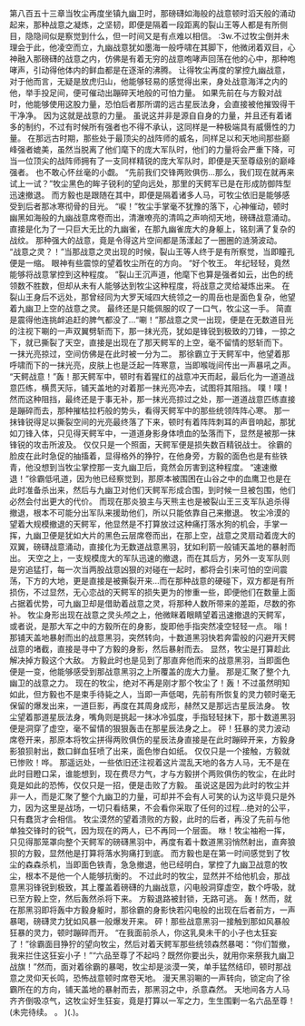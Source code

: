第八百五十三章当牧尘再度坐镇九幽卫时，那磅礴如海般的战意顿时滔天般的涌动起来，那种战意之凝炼，之坚韧，即便是隔着一段距离的裂山王等人都是有所侧目，隐隐间似是察觉到什么，但一时间又是有点难以相信。
:3w.不过牧尘倒并未理会于此，他凌空而立，九幽战意犹如墨海一般呼啸在其脚下，他微闭着双目，心神融入那磅礴的战意之内，仿佛是有着无穷的战意咆哮声回荡在他的心中，那种咆哮声，引动得他体内的鲜血都是在逐渐的沸腾。
让得牧尘再度的掌控九幽战意，对于他而言，无疑是放虎归山，他能够轻易的感觉得出来，身处战意海洋之内的他，举手投足间，便可催动出蹦碎天地般的可怕力量。
如果先前在与方毅对战时，他能够使用这股力量，恐怕后者那所谓的远古星辰法身，会直接被他摧毁得干干净净。
因为这就是战意的力量。
虽说这并非是源自自身的力量，并且还有着诸多的制约，不过有时候所有强者也不得不承认，这同样是一种极端具有威慑性的力量。
在那远古时期，那些处于最顶尖的战阵师的威名，同样足以和天地间那些巅峰强者媲美，虽然当脱离了他们麾下的庞大军队时，他们的力量将会严重下降，可当一位顶尖的战阵师拥有了一支同样精锐的庞大军队时，即便是天至尊级别的巅峰强者。
也不敢心怀丝毫的小觑。
“先前我们交锋两败俱伤…那么，我们现在就再来试上一试？”牧尘黑色的眸子锐利的望向远处，那里的天鳄军已是在形成防御阵型迅速撤退。
而方毅也是跟随在其中，即便是隔着诸多人马，可牧尘依旧是能够感受到后者那冰寒彻骨的目光。
“唳！”牧尘手掌毫不犹豫的落下，心神催动，顿时幽黑如海般的九幽战意席卷而出，清澈嘹亮的清鸣之声响彻天地，磅礴战意涌动。
直接是化为了一只巨大无比的九幽雀，在那九幽雀庞大的身躯上，铭刻满了复杂的战纹。
那种强大的战意，竟是令得这片空间都是荡漾起了一圈圈的涟漪波动。
“战意之灵？！”当那战意之灵出现的时候，裂山王等人终于是有所察觉，当即瞳孔便是一缩。
眼神有些震惊的望着牧尘所在的方向。
“好个牧王。
年纪轻轻，竟然能够将战意掌控到这种程度。
”裂山王沉声道，他麾下也算是强者如云，出色的统领数不胜数，但却从未有人能够达到牧尘这种程度，将战意之灵给凝炼出来。
在裂山王身后不远处，那曾经同为大罗天域四大统领之一的周岳也是面色复杂，他望着九幽卫上空的战意之灵。
最终还是只能佩服的叹了一口气，牧尘这一手。
简直是震得他连挑衅追赶的脾气都没了…“唰！”那战意之灵一出现，便是在无数道目光的注视下唰的一声双翼劈斩而下，那一抹光亮，犹如是锋锐到极致的刀锋，一掠之下，就已撕裂了天空，直接是出现在了那天鳄军的上空，毫不留情的怒斩而下。
一抹光亮掠过，空间仿佛是在此时被一分为二。
那徐霸立于天鳄军中，他望着那呼啸而下的一抹光亮，皮肤上也是泛起一阵寒意，当即喉咙间传出一声暴吼之声。
“天鳄战意！”轰！那天鳄军中，顿时有着猩红的战意冲天而起，最后化为一道道战意匹练，横贯天际，铺天盖地的对着那一抹光亮冲去，试图将其阻挡。
噗！噗！然而这种阻挡，最终还是于事无补，那一抹光亮掠过之处，那一道道战意匹练直接是蹦碎而去，那种摧枯拉朽般的势头，看得天鳄军中的那些统领阵阵心寒。
那一抹锋锐得足以撕裂空间的光亮最终落了下来，顿时有着阵阵刺耳的声音响起，那犹如刀锋入体，只见得天鳄军中，一道道身影身体喷血的坠落而下，显然是被那一抹锋锐的攻击所波及。
仅仅只是一个照面，天鳄军便是损失数百精锐战士。
徐霸的脸皮在此时急促的抽搐着，显得格外的狰狞，在他身旁，方毅的面色也是有些铁青，他没想到当牧尘掌控那一支九幽卫后，竟然会厉害到这种程度。
“速速撤退！”徐霸低吼道，因为他已经察觉到，那原本被围困在山谷之中的血鹰卫也是在此时准备杀出来，然后与九幽卫对他们天鳄军形成合围，到时候一旦被包围，他们必然会付出更大的代价。
而现在那炎狼主与天熊主也是被裂山王三支军队追杀得撤退，根本不可能分出军队来援助他们，所以只能依靠自己来撤退。
牧尘冷漠的望着大规模撤退的天鳄军，他显然是不打算放过这种痛打落水狗的机会，手掌一挥，九幽卫便是犹如大片的黑色云层席卷而出，在那上空，战意之灵扇动着庞大的双翼，磅礴战意涌动，直接化为无数道战意黑羽，犹如利箭一般铺天盖地的暴射而出。
天空之上，一支规模庞大的军队迅速的撤退，而在其后方，另外一支军队则是穷追猛打，每一次当两股战意凶狠的对碰在一起时，都将会引来可怕的空间震荡，下方的大地，更是直接是被撕裂开来…而在那种战意的硬碰下，双方都是有所损伤，不过显然，无心恋战的天鳄军的损失更为的惨重一些，即便他们在数量上面占据着优势，可九幽卫却是借助着战意之灵，将那种人数所带来的差距，尽数的弥补。
牧尘身形出现在战意之灵头颅之上，他微眯着眼睛望着迅速撤退的天鳄军，或者说，是那大军之中的方毅所在的身影，旋即他手指突然凌空轻轻一点。
嗡！那铺天盖地暴射而出的战意黑羽，突然转向，十数道黑羽快若奔雷般的闪避开天鳄战意的堵截，直接是寻中了方毅的身影，然后暴射而去。
显然，牧尘是打算趁此解决掉方毅这个大敌。
方毅此时也是见到了那直奔他而来的战意黑羽，当即面色便是一变，他能够感受到那战意黑羽之上所覆盖的庞大力量。
那是汇聚了整个九幽卫的战意之力。
现在的牧尘，绝对不再是刚才那个牧尘了！轰！不过虽然明知如此，但方毅也不是束手待毙之人，当即一声低喝，先前有所恢复的灵力顿时毫无保留的爆发出来，一道巨影，再度在其周身成形，赫然又是那远古星辰法身。
牧尘望着那道星辰法身，嘴角则是挑起一抹冰冷弧度，手指轻轻抹下，那十数道黑羽便是洞穿了虚空，毫不留情的狠狠轰击在那星辰法身之上。
砰！狂暴的灵力波动席卷开来，那原本将牧尘拼得两败俱伤的星辰法身直接是在此时蹦碎开来，方毅身影狼狈射出，数口鲜血狂喷了出来，面色惨白如纸。
仅仅只是一个接触，方毅就已惨败！哗。
那遥远处，一些依旧还注视着这片混乱天地的各方人马，无不是在此时目瞪口呆，谁能想到，现在费尽力气，才与方毅拼个两败俱伤的牧尘，在此时竟是如此的恐怖，仅仅只是一招，便是击败了方毅。
虽说这是因为此时的牧尘并非一人，而是汇聚了整个九幽卫的力量，可却并不会有人可笑的认为这毕竟只是外力，因为这里是战场，一切只看结果，不会看你采取了任何的过程…绝对的公平，只有蠢货才会相信。
牧尘漠然的望着溃败的方毅，此时的后者，再没了先前与他单独交锋时的锐气，因为现在的两人，已不再同一个层面。
咻！牧尘袖袍一挥，只见得那笼罩向整个天鳄军的磅礴黑羽中，再度有着十数道黑羽悄然射出，直奔狼狈的方毅，显然他是打算将落水狗痛打到底。
而方毅也是在第一时间感觉到了牧尘的森森杀机，当即面色铁青，急急撤退，他已经明白，掌控了九幽卫战意的牧尘，根本不是他一个人能够抗衡的。
不过此时的牧尘，显然并不给他机会，那战意黑羽锋锐到极致，其上覆盖着磅礴的九幽战意，闪电般洞穿虚空，数个呼吸，就已至方毅上空，然后轰然杀将下来。
方毅退路被封锁，无路可逃。
轰！然而，就在那黑羽即将轰中方毅身躯时，那徐霸的身影快若闪电般的出现在后者前方，一声暴喝，磅礴灵力犹如风暴一般爆发开来。
砰！那些战意黑羽一接触到那如风暴般狂暴的灵力，顿时蹦碎而开。
“在我面前杀人，你这乳臭未干的小子也太狂妄了！”徐霸面目狰狞的望向牧尘，然后对着天鳄军那些统领森然暴喝：“你们暂撤，我来拦住这狂妄小子！”“六品至尊了不起吗？既然你要出头，就用你来祭我九幽卫战旗！”然而，面对着徐霸的暴喝，牧尘却是淡漠一笑，单手猛然结印，顿时那战意之灵仰天长鸣，恐怖战意顿时席卷天地。
漫天黑羽唰的一声转向，锁定向了徐霸所在的方向，铺天盖地的暴射而去，那黑羽之中，杀意森然。
天地间各方人马齐齐倒吸凉气，这牧尘好生狂妄，竟是打算以一军之力，生生围剿一名六品至尊！(未完待续。
。
)(.)。
